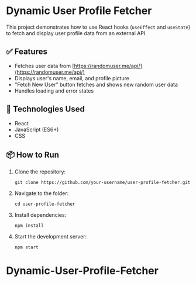 # Dynamic User Profile Fetcher

This project demonstrates how to use React hooks (`useEffect` and `useState`) to fetch and display user profile data from an external API.

## ✅ Features

- Fetches user data from [https://randomuser.me/api/](https://randomuser.me/api/)
- Displays user's name, email, and profile picture
- "Fetch New User" button fetches and shows new random user data
- Handles loading and error states

## 🚀 Technologies Used

- React
- JavaScript (ES6+)
- CSS

## 📦 How to Run

1. Clone the repository:
   ```
   git clone https://github.com/your-username/user-profile-fetcher.git
   ```
2. Navigate to the folder:
   ```
   cd user-profile-fetcher
   ```
3. Install dependencies:
   ```
   npm install
   ```
4. Start the development server:
   ```
   npm start
   ```
# Dynamic-User-Profile-Fetcher
